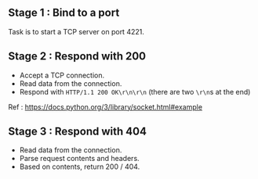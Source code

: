 ## Stage 1 : Bind to a port

Task is to start a TCP server on port 4221.

## Stage 2 : Respond with 200

- Accept a TCP connection.
- Read data from the connection.
- Respond with `HTTP/1.1 200 OK\r\n\r\n` (there are two `\r\n`s at the end)

Ref : https://docs.python.org/3/library/socket.html#example

## Stage 3 : Respond with 404

- Read data from the connection.
- Parse request contents and headers.
- Based on contents, return 200 / 404.
